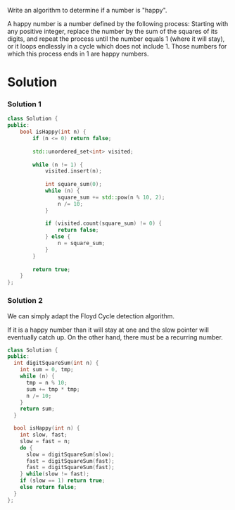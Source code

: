 Write an algorithm to determine if a number is "happy".

A happy number is a number defined by the following process: Starting with any positive integer, replace the number by the sum of the squares of its digits, and repeat the process until the number equals 1 (where it will stay), or it loops endlessly in a cycle which does not include 1. Those numbers for which this process ends in 1 are happy numbers.
  
# Solution  

### Solution 1
  
```cpp  
class Solution {
public:
    bool isHappy(int n) {
        if (n <= 0) return false;
        
        std::unordered_set<int> visited;
        
        while (n != 1) {
            visited.insert(n);
            
            int square_sum(0);
            while (n) {
                square_sum += std::pow(n % 10, 2);
                n /= 10;
            }
            
            if (visited.count(square_sum) != 0) {
                return false;
            } else {
                n = square_sum;
            }
        }
        
        return true;
    }
};
```

### Solution 2

We can simply adapt the Floyd Cycle detection algorithm.
  
If it is a happy number than it will stay at one and the slow pointer will eventually catch up. On the other hand, there must be a recurring number.  

```cpp
class Solution {
public:
  int digitSquareSum(int n) {
    int sum = 0, tmp;
    while (n) {
      tmp = n % 10;
      sum += tmp * tmp;
      n /= 10;
    }
    return sum;
  }

  bool isHappy(int n) {
    int slow, fast;
    slow = fast = n;
    do {
      slow = digitSquareSum(slow);
      fast = digitSquareSum(fast);
      fast = digitSquareSum(fast);
    } while(slow != fast);
    if (slow == 1) return true;
    else return false;
  }
};
```
